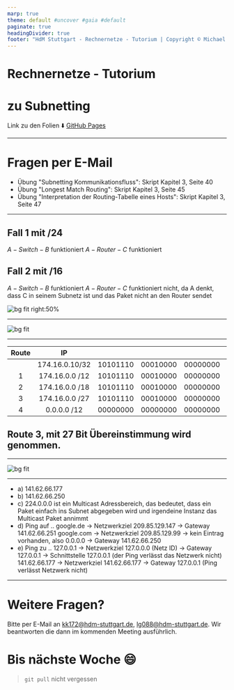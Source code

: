```yaml
---
marp: true
theme: default #uncover #gaia #default
paginate: true
headingDivider: true
footer: "HdM Stuttgart - Rechnernetze - Tutorium | Copyright © Michael Vanhee"
---
```


# Rechnernetze - Tutorium

# zu Subnetting

Link zu den Folien :arrow_down:
[GitHub Pages](https://uggah.github.io/Rechnernetze-Tutorium/)

---

<!--footer: "" -->

# Fragen per E-Mail

- Übung "Subnetting Kommunikationsfluss": Skript Kapitel 3, Seite 40
- Übung "Longest Match Routing": Skript Kapitel 3, Seite 45
- Übung "Interpretation der Routing-Tabelle eines Hosts": Skript Kapitel 3, Seite 47

---

## Fall 1 mit /24

$A-Switch-B$ funktioniert
$A-Router-C$ funktioniert

## Fall 2 mit /16

$A-Switch-B$ funktioniert
$A-Router-C$ funktioniert nicht, da A denkt, dass C in seinem Subnetz ist und das Paket nicht an den Router sendet

![bg fit right:50%](https://github.com/blauwiggle/Rechnernetze-1-Tutorium/blob/master/marp/images/05_frage_1.JPG?raw=true)

---

![bg fit](https://github.com/blauwiggle/Rechnernetze-1-Tutorium/blob/master/marp/images/05_frage_2.JPG?raw=true)

---

| Route |       IP       |          |          |          |          | Match  |
| :---: | :------------: | :------: | :------: | :------: | :------: | :----: |
|       | 174.16.0.10/32 | 10101110 | 00010000 | 00000000 | 00001010 |        |
|   1   | 174.16.0.0 /12 | 10101110 | 00010000 | 00000000 | 00000000 | 12 Bit |
|   2   | 174.16.0.0 /18 | 10101110 | 00010000 | 00000000 | 00000000 | 18 Bit |
|   3   | 174.16.0.0 /27 | 10101110 | 00010000 | 00000000 | 00000000 | 27 Bit |
|   4   |  0.0.0.0 /12   | 00000000 | 00000000 | 00000000 | 00000000 | 0 Bit  |

## Route 3, mit 27 Bit Übereinstimmung wird genommen.

---

![bg fit](https://github.com/blauwiggle/Rechnernetze-1-Tutorium/blob/master/marp/images/05_frage_3.JPG?raw=true)

---

- a) 141.62.66.177
- b) 141.62.66.250
- c) 224.0.0.0 ist ein Multicast Adressbereich, das bedeutet, dass ein Paket einfach ins Subnet abgegeben wird und irgendeine Instanz das Multicast Paket annimmt
- d) Ping auf ..
  google.de -> Netzwerkziel 209.85.129.147 -> Gateway 141.62.66.251
  google.com -> Netzwerkziel 209.85.129.99 -> kein Eintrag vorhanden, also 0.0.0.0 -> Gateway 141.62.66.250
- e) Ping zu ..
  127.0.0.1 -> Netzwerkziel 127.0.0.0 (Netz ID) -> Gateway 127.0.0.1 -> Schnittstelle 127.0.0.1 (der Ping verlässt das Netzwerk nicht)
  141.62.66.177 -> Netzwerkziel 141.62.66.177 -> Gateway 127.0.0.1 (Ping verlässt Netzwerk nicht)

---

# Weitere Fragen?

Bitte per E-Mail an [kk172@hdm-stuttgart.de](mailto:kk172@hdm-stuttgart.de), [lg088@hdm-stuttgart.de](mailto:lg088@hdm-stuttgart.de). Wir beantworten die dann im kommenden Meeting ausführlich.

# Bis nächste Woche :smile:

> `git pull` nicht vergessen
